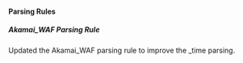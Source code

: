 #### Parsing Rules
##### Akamai_WAF Parsing Rule
Updated the Akamai_WAF parsing rule to improve the _time parsing.
